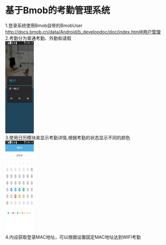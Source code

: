 # 基于Bmob的考勤管理系统<br>
1.登录系统使用Bmob自带的BmobUser<br>
http://docs.bmob.cn/data/Android/b_developdoc/doc/index.html#用户管理<br>
2.考勤分为普通考勤、外勤和请假<br>
<img src="https://github.com/Cassxx/Library/blob/master/Photo/031585FEC080B1FBB7A8D4FD8F02AAC2.jpg" width="90" height="290"/><br>
3.使用日历模块来显示考勤详情,根据考勤的状态显示不同的颜色<br>
<img src="https://github.com/Cassxx/Library/blob/master/Photo/A05EBF9D45C50963451A991FF9DDC7C2.jpg" width="90" height="290"/><br>
4.内设获取登录MAC地址，可以根据设置固定MAC地址达到WIFI考勤
